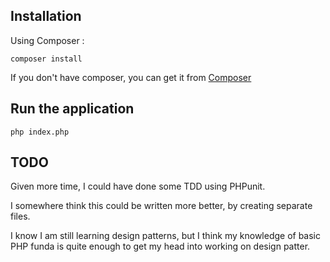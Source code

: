 ## Installation
Using Composer :

```
composer install
```

If you don't have composer, you can get it from [Composer](https://getcomposer.org/)

## Run the application

```
php index.php
```

## TODO

Given more time, I could have done some TDD using PHPunit.

I somewhere think this could be written more better, by creating separate files.

I know I am still learning design patterns, but I think my knowledge of basic PHP funda is quite enough to get my head into working on design patter.
